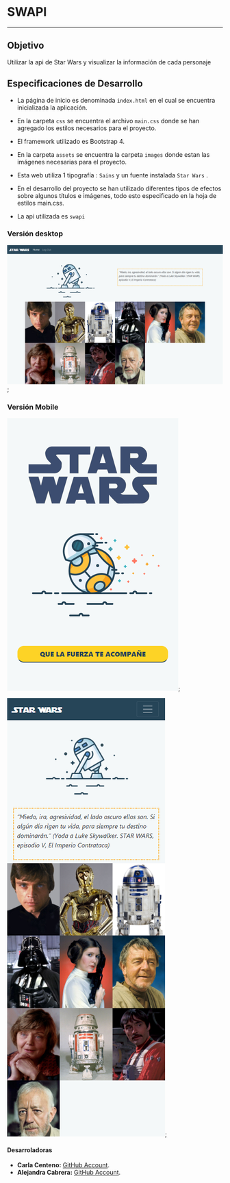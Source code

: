 # SWAPI
---
## Objetivo

Utilizar la api de Star Wars y visualizar la información de cada personaje



## Especificaciones de Desarrollo

* La página de inicio es denominada `index.html` en el cual se encuentra inicializada la aplicación.

* En la carpeta `css` se encuentra el archivo `main.css` donde se han agregado los  estilos necesarios para el proyecto.

* El framework utilizado es Bootstrap 4.

* En la carpeta `assets` se encuentra la carpeta `images` donde estan las imágenes necesarias para el proyecto.

* Esta web utiliza 1 tipografía :   `Sains` y un fuente instalada `Star Wars` .


* En el desarrollo del proyecto se han utilizado diferentes tipos de efectos sobre algunos títulos e imágenes, todo esto especificado en la hoja de estilos main.css.

* La api utilizada es `swapi`

### Versión desktop

![desktop](assets/docs/desktop.png);


### Versión Mobile

![desktop](assets/docs/mobile.png);

![desktop](assets/docs/mobile2.png);


#### Desarroladoras

* **Carla Centeno:** [GitHub Account](https://github.com/carlacentenor).
* **Alejandra Cabrera:** [GitHub Account](https://github.com/AlejandraCP).  